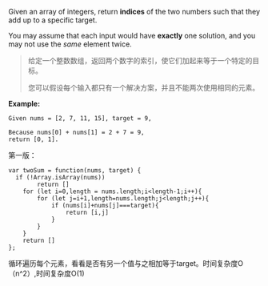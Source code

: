 Given an array of integers, return **indices** of the two numbers such that they add up to a specific target.

You may assume that each input would have **exactly** one solution, and you may not use the *same* element twice.

> 给定一个整数数组，返回两个数字的索引，使它们加起来等于一个特定的目标。
>
> 您可以假设每个输入都只有一个解决方案，并且不能两次使用相同的元素。

**Example:**

```
Given nums = [2, 7, 11, 15], target = 9,

Because nums[0] + nums[1] = 2 + 7 = 9,
return [0, 1].
```

第一版：

```
var twoSum = function(nums, target) {
  if (!Array.isArray(nums))
        return []
    for (let i=0,length = nums.length;i<length-1;i++){
        for (let j=i+1,length=nums.length;j<length;j++){
            if (nums[i]+nums[j]===target){
                return [i,j]
            } 
        } 
    }
    return []
};
```

循环遍历每个元素，看看是否有另一个值与之相加等于target。时间复杂度O（n^2）,时间复杂度O(1)